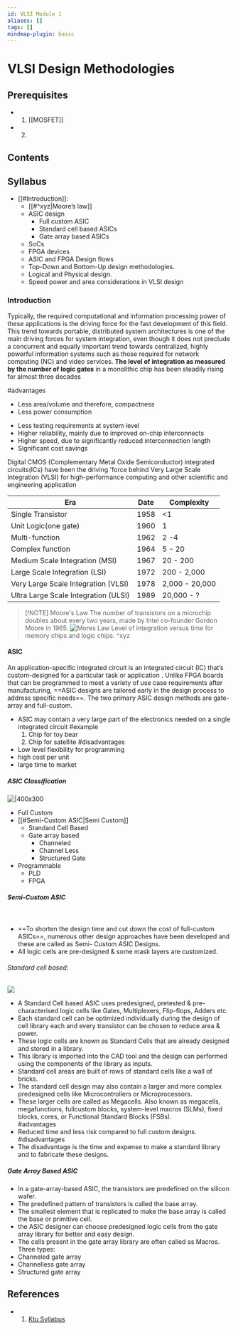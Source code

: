 ```yaml
---
id: VLSI Module 1
aliases: []
tags: []
mindmap-plugin: basic
---
```


# VLSI Design Methodologies

## Prerequisites
  - 1.  [[MOSFET]]
  - 2.
## Contents


## Syllabus

- [[#Introduction]]:
  - [[#^xyz|Moore’s law]]
  - ASIC design
    - Full custom ASIC
    - Standard cell based ASICs
    - Gate array based ASICs
  - SoCs
  - FPGA devices
  - ASIC and FPGA Design flows
  - Top-Down and Bottom-Up design methodologies.
  - Logical and Physical design.
  - Speed power and area considerations in VLSI design

### Introduction

Typically, the required computational and information processing power of these applications is the driving force for the fast development of this field. This trend towards portable, distributed system architectures is one of the main driving forces for system integration, even though it does not preclude a concurrent and equally important trend towards centralized, highly powerful information systems such as those required for network computing (NC) and video services.
**The level of integration as measured by the number of logic gates** in a monolithic chip has been steadily rising for almost three decades

#advantages

- Less area/volume and therefore, compactness
- Less power consumption

* Less testing requirements at system level
* Higher reliability, mainly due to improved on-chip interconnects
* Higher speed, due to significantly reduced interconnection length
* Significant cost savings

Digital CMOS (Complementary Metal Oxide Semiconductor) integrated circuits(ICs) have been the driving 'force behind Very Large Scale Integration (VLSI) for high-performance computing and other scientific and engineering application

| Era                                  | Date | Complexity     |
| ------------------------------------ | ---- | -------------- |
| Single Transistor                    | 1958 | <1             |
| Unit Logic(one gate)                 | 1960 | 1              |
| Multi-function                       | 1962 | 2 -4           |
| Complex function                     | 1964 | 5 - 20         |
| Medium Scale Integration (MSI)       | 1967 | 20 - 200       |
| Large Scale Integration (LSI)        | 1972 | 200 - 2,000    |
| Very Large Scale Integration (VLSI)  | 1978 | 2,000 - 20,000 |
| Ultra Large Scale Integration (ULSI) | 1989 | 20,000 - ?     |

> [!NOTE] Moore's Law
> The number of transistors on a microchip doubles about every two years, made by Intel co-founder Gordon Moore in 1965.
> ![Mores Law](https://upload.wikimedia.org/wikipedia/commons/thumb/0/00/Moore%27s_Law_Transistor_Count_1970-2020.png/800px-Moore%27s_Law_Transistor_Count_1970-2020.png)
> Level of integration versus time for memory chips and logic chips.
> ^xyz

#### ASIC

An application-specific integrated circuit is an integrated circuit (IC) that’s custom-designed for a particular task or application . Unlike FPGA boards that can be programmed to meet a variety of use case requirements after manufacturing, ==ASIC designs are tailored early in the design process to address specific needs==. The two primary ASIC design methods are gate-array and full-custom.

- ASIC may contain a very large part of the electronics needed on a single integrated circuit
  #example
	1. Chip for toy bear
	2. Chip for satellite
#disadvantages 
- Low level flexibility for programming
- high cost per unit
- large time to market
##### ASIC Classification

![|400x300](https://www.electronicshub.org/wp-content/uploads/2020/01/Types-of-ASIC.jpg)


- Full Custom
- [[#Semi-Custom ASIC|Semi Custom]]
  - Standard Cell Based
  - Gate array based
    - Channeled
    - Channel Less
    - Structured Gate
- Programmable
  - PLD
  - FPGA

##### Semi-Custom ASIC
﻿  
- ==To shorten the design time and cut down the cost of full-custom ASICs==, numerous other design approaches have been developed and these are called as Semi- Custom ASIC Designs.  
- All logic cells are pre-designed & some mask layers are customized.  



###### Standard cell based:  
![](https://www.electronicshub.org/wp-content/uploads/2020/01/Standard-Cell-Design.jpg)

- A Standard Cell based ASIC uses predesigned, pretested & pre-characterised logic cells like Gates, Multiplexers, Flip-flops, Adders etc.  
- Each standard cell can be optimized individually during the design of cell library each and every transistor can be chosen to reduce area & power.  
- These logic cells are known as Standard Cells that are already designed and stored in a library.  
- This library is imported into the CAD tool and the design can performed using the components of the library as inputs.  
-  Standard cell areas are built of rows of standard cells like a wall of bricks.  
- The standard cell design may also contain a larger and more complex predesigned cells like Microcontrollers or Microprocessors.  
- These larger cells are called as Megacells. Also known as megacells, megafunctions, fullcustom blocks, system-level macros (SLMs), fixed blocks, cores, or Functional Standard Blocks (FSBs).  
#advantages 
- Reduced time and less risk compared to full custom designs.
#disadvantages 
- The disadvantage is the time and expense to make a standard library and to fabricate these designs.  


##### Gate Array Based ASIC
- In a gate-array-based ASIC, the transistors are predefined on the silicon wafer.  
- The predefined pattern of transistors is called the base array.  
- The smallest element that is replicated to make the base array is called the base or primitive cell.  
- the ASIC designer can choose predesigned logic cells from the gate array library for better and easy design.  
- The cells present in the gate array library are often called as Macros.  
Three types: 
- Channeled gate array  
- Channelless gate array  
- Structured gate array  

## References

- 1. [Ktu Syllabus]()
